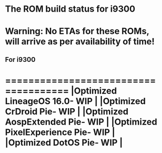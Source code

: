 # The ROM build status for i9300
# Warning: No ETAs for these ROMs, will arrive as per availability of time!

For i9300
---------
=====================================
|Optimized LineageOS 16.0- WIP      |
|Optimized CrDroid Pie- WIP         |
|Optimized AospExtended Pie- WIP    |
|Optimized PixelExperience Pie- WIP |
|Optimized DotOS Pie- WIP           |             
=====================================
